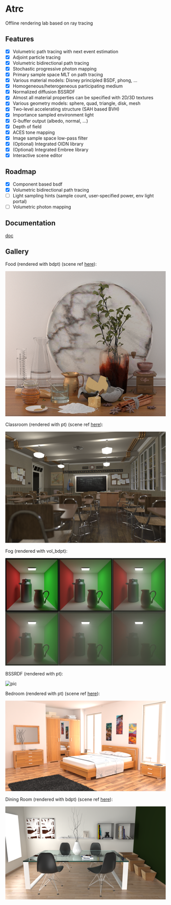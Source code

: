 # Atrc

Offline rendering lab based on ray tracing

## Features

- [x] Volumetric path tracing with next event estimation
- [x] Adjoint particle tracing
- [x] Volumetric bidirectional path tracing
- [x] Stochastic progressive photon mapping
- [x] Primary sample space MLT on path tracing
- [x] Various material models: Disney principled BSDF, phong, ...
- [x] Homogeneous/heterogeneous participating medium
- [x] Normalized diffusion BSSRDF
- [x] Almost all material properties can be specified with 2D/3D textures
- [x] Various geometry models: sphere, quad, triangle, disk, mesh
- [x] Two-level accelerating structure (SAH based BVH)
- [x] Importance sampled environment light
- [x] G-buffer output (albedo, normal, ...)
- [x] Depth of field
- [x] ACES tone mapping
- [x] Image sample space low-pass filter
- [x] (Optional) Integrated OIDN library
- [x] (Optional) Integrated Embree library
- [x] Interactive scene editor

## Roadmap

- [x] Component based bsdf
- [x] Volumetric bidirectional path tracing
- [ ] Light sampling hints (sample count, user-specified power, env light portal)
- [ ] Volumetric photon mapping

## Documentation

[doc](https://airguanz.github.io/atrc_doc/doc.html)

## Gallery

Food (rendered with bdpt) (scene ref [here](https://luxcorerender.org/download/)):

![0](./doc/gallery/food.png)

Classroom (rendered with pt) (scene ref [here](https://www.blender.org/download/demo-files/)):

![pic](./doc/gallery/classroom.png)

Fog (rendered with vol_bdpt):

![pic](./doc/gallery/fog.png)

BSSRDF (rendered with pt):

![pic](./doc/gallery/dragon.png)

Bedroom (rendered with pt) (scene ref [here](https://benedikt-bitterli.me/resources/)):

![1](./doc/gallery/bedroom.png)

Dining Room (rendered with bdpt) (scene ref [here](https://www.blendswap.com/blends/view/86457)):

![2](./doc/gallery/dining.png)



